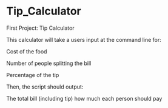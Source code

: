 # Tip_Calculator
First Project: Tip Calculator

This calculator will take a users input at the command line for:

Cost of the food

Number of people splitting the bill

Percentage of the tip

Then, the script should output:

The total bill (including tip)
how much each person should pay

